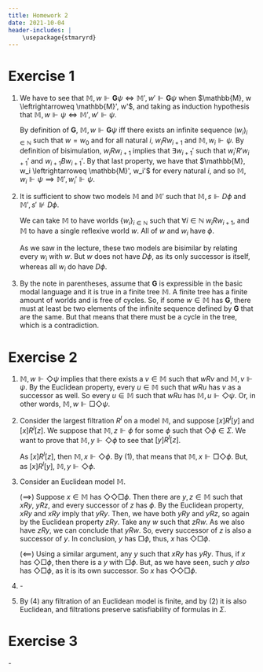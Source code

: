 ```yaml
---
title: Homework 2
date: 2021-10-04
header-includes: |
    \usepackage{stmaryrd}
---
```


# Exercise 1

1. We have to see that $\mathbb{M}, w \Vdash \mathbf{G} \psi \iff \mathbb{M}', w' \Vdash \mathbf{G} \psi$ when $\mathbb{M}, w \leftrightarroweq \mathbb{M}', w'$, and taking as induction hypothesis that $\mathbb{M}, w \Vdash \psi \iff \mathbb{M}', w' \Vdash \psi$.

    By definition of $\mathbf{G}$, $\mathbb{M}, w \Vdash \mathbf{G} \psi$ iff there exists an infinite sequence $(w_i)_{i \in \mathbb{N}}$ such that $w = w_0$ and for all natural $i$, $w_i R w_{i+1}$ and $\mathbb{M}, w_i \Vdash \psi$.
    By definition of bisimulation, $w_i R w_{i+1}$ implies that $\exists w_{i+1}'$ such that $w_i' R' w_{i+1}'$ and $w_{i+1} B w_{i+1}'$.
    By that last property, we have that $\mathbb{M}, w_i \leftrightarroweq \mathbb{M}', w_i'$ for every natural $i$, and so $\mathbb{M}, w_i \Vdash \psi \implies \mathbb{M}', w_i' \Vdash \psi$.

2. It is sufficient to show two models $\mathbb{M}$ and $\mathbb{M}'$ such that $\mathbb{M}, s \Vdash D\phi$ and $\mathbb{M}', s' \not\Vdash D\phi$.

    We can take $\mathbb{M}$ to have worlds $\{ w_i \}_{i\in\mathbb{N}}$ such that $\forall i \in \mathbb{N} \; w_i R w_{i+1}$, and $\mathbb{M}$ to have a single reflexive world $w$.
    All of $w$ and $w_i$ have $\phi$.

    As we saw in the lecture, these two models are bisimilar by relating every $w_i$ with $w$.
    But $w$ does not have $D\phi$, as its only successor is itself, whereas all $w_i$ do have $D\phi$.

3. By the note in parentheses, assume that $\mathbf{G}$ is expressible in the basic modal language and it is true in a finite tree $\mathbb{M}$.
    A finite tree has a finite amount of worlds and is free of cycles.
    So, if some $w \in \mathbb{M}$ has $\mathbf{G}$, there must at least be two elements of the infinite sequence defined by $\mathbf{G}$ that are the same.
    But that means that there must be a cycle in the tree, which is a contradiction.

# Exercise 2

1. $\mathbb{M}, w \Vdash \Diamond \psi$ implies that there exists a $v \in \mathbb{M}$ such that $wRv$ and $\mathbb{M}, v \Vdash \psi$.
    By the Euclidean property, every $u \in \mathbb{M}$ such that $wRu$ has $v$ as a successor as well.
    So every $u \in \mathbb{M}$ such that $wRu$ has $\mathbb{M}, u \Vdash \Diamond \psi$.
    Or, in other words, $\mathbb{M}, w \Vdash \Box \Diamond \psi$.

2. Consider the largest filtration $R^l$ on a model $\mathbb{M}$, and suppose $[x]R^l[y]$ and $[x]R^l[z]$.
    We suppose that $\mathbb{M}, z \Vdash \phi$ for some $\phi$ such that $\Diamond \phi \in \Sigma$.
    We want to prove that $\mathbb{M}, y \Vdash \Diamond \phi$ to see that $[y]R^l[z]$.

    As $[x]R^l[z]$, then $\mathbb{M}, x \Vdash \Diamond \phi$.
    By (1), that means that $\mathbb{M}, x \Vdash \Box \Diamond \phi$.
    But, as $[x]R^l[y]$, $\mathbb{M}, y \Vdash \Diamond \phi$.

3. Consider an Euclidean model $\mathbb{M}$.

    ($\implies$) Suppose $x \in \mathbb{M}$ has $\Diamond\Diamond\Box \phi$.
    Then there are $y,z \in \mathbb{M}$ such that $xRy$, $yRz$, and every successor of $z$ has $\phi$.
    By the Euclidean property, $xRy$ and $xRy$ imply that $yRy$.
    Then, we have both $yRy$ and $yRz$, so again by the Euclidean property $zRy$.
    Take any $w$ such that $zRw$.
    As we also have $zRy$, we can conclude that $yRw$.
    So, every successor of $z$ is also a successor of $y$.
    In conclusion, $y$ has $\Box \phi$, thus, $x$ has $\Diamond \Box \phi$.

    ($\impliedby$) Using a similar argument, any $y$ such that $xRy$ has $yRy$.
    Thus, if $x$ has $\Diamond \Box \phi$, then there is a $y$ with $\Box \phi$.
    But, as we have seen, such $y$ *also* has $\Diamond \Box \phi$, as it is its own successor.
    So $x$ has $\Diamond \Diamond \Box \phi$.

4. \-

5. By (4) any filtration of an Euclidean model is finite, and by (2) it is also Euclidean, and filtrations preserve satisfiability of formulas in $\Sigma$.

# Exercise 3

\-
